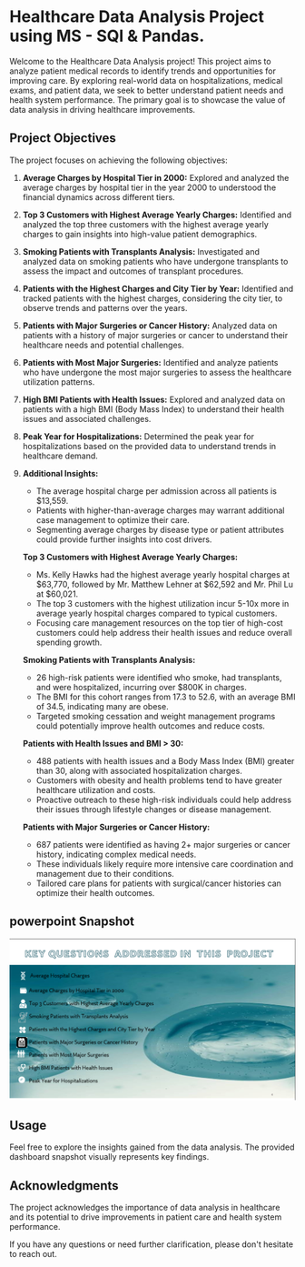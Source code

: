 # Healthcare Data Analysis Project using MS - SQl & Pandas.

Welcome to the Healthcare Data Analysis project! This project aims to analyze patient medical records to identify trends and opportunities for improving care. By exploring real-world data on hospitalizations, medical exams, and patient data, we seek to better understand patient needs and health system performance. The primary goal is to showcase the value of data analysis in driving healthcare improvements.

## Project Objectives

The project focuses on achieving the following objectives:

1. **Average Charges by Hospital Tier in 2000:**
   Explored and analyzed the average charges by hospital tier in the year 2000 to understood the financial dynamics across different tiers.

2. **Top 3 Customers with Highest Average Yearly Charges:**
   Identified and analyzed the top three customers with the highest average yearly charges to gain insights into high-value patient demographics.

3. **Smoking Patients with Transplants Analysis:**
   Investigated and analyzed data on smoking patients who have undergone transplants to assess the impact and outcomes of transplant procedures.

4. **Patients with the Highest Charges and City Tier by Year:**
   Identified  and tracked patients with the highest charges, considering the city tier, to observe trends and patterns over the years.

5. **Patients with Major Surgeries or Cancer History:**
   Analyzed data on patients with a history of major surgeries or cancer to understand their healthcare needs and potential challenges.

6. **Patients with Most Major Surgeries:**
   Identified and analyze patients who have undergone the most major surgeries to assess the healthcare utilization patterns.

7. **High BMI Patients with Health Issues:**
   Explored and analyzed data on patients with a high BMI (Body Mass Index) to understand their health issues and associated challenges.

8. **Peak Year for Hospitalizations:**
   Determined the peak year for hospitalizations based on the provided data to understand trends in healthcare demand.

9. **Additional Insights:**
   - The average hospital charge per admission across all patients is $13,559.
   - Patients with higher-than-average charges may warrant additional case management to optimize their care.
   - Segmenting average charges by disease type or patient attributes could provide further insights into cost drivers.

   **Top 3 Customers with Highest Average Yearly Charges:**
   - Ms. Kelly Hawks had the highest average yearly hospital charges at $63,770, followed by Mr. Matthew Lehner at $62,592 and Mr. Phil Lu at $60,021.
   - The top 3 customers with the highest utilization incur 5-10x more in average yearly hospital charges compared to typical customers.
   - Focusing care management resources on the top tier of high-cost customers could help address their health issues and reduce overall spending growth.

   **Smoking Patients with Transplants Analysis:**
   - 26 high-risk patients were identified who smoke, had transplants, and were hospitalized, incurring over $800K in charges.
   - The BMI for this cohort ranges from 17.3 to 52.6, with an average BMI of 34.5, indicating many are obese.
   - Targeted smoking cessation and weight management programs could potentially improve health outcomes and reduce costs.

   **Patients with Health Issues and BMI > 30:**
   - 488 patients with health issues and a Body Mass Index (BMI) greater than 30, along with associated hospitalization charges.
   - Customers with obesity and health problems tend to have greater healthcare utilization and costs.
   - Proactive outreach to these high-risk individuals could help address their issues through lifestyle changes or disease management.

   **Patients with Major Surgeries or Cancer History:**
   - 687 patients were identified as having 2+ major surgeries or cancer history, indicating complex medical needs.
   - These individuals likely require more intensive care coordination and management due to their conditions.
   - Tailored care plans for patients with surgical/cancer histories can optimize their health outcomes.

## powerpoint Snapshot

![Healthcare Data Analysis Dashboard](Screenshot%202024-01-15%20201811.png)

## Usage

Feel free to explore the insights gained from the data analysis. The provided dashboard snapshot visually represents key findings.

## Acknowledgments

The project acknowledges the importance of data analysis in healthcare and its potential to drive improvements in patient care and health system performance.

If you have any questions or need further clarification, please don't hesitate to reach out.

